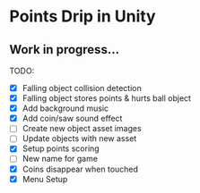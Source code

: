 # Points Drip in Unity 
## Work in progress... 

TODO:
- [X] Falling object collision detection
- [X] Falling object stores points & hurts ball object
- [X] Add background music
- [X] Add coin/saw sound effect
- [ ] Create new object asset images
- [ ] Update objects with new asset
- [X] Setup points scoring
- [ ] New name for game
- [X] Coins disappear when touched
- [X] Menu Setup 
